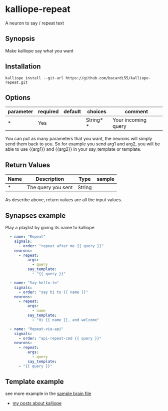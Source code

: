 # kalliope-repeat

A neuron to say / repeat text


## Synopsis

Make kalliope say what you want

## Installation

  ```
  kalliope install --git-url https://github.com/bacardi55/kalliope-repeat.git
  ```


## Options

| parameter  | required | default   | choices  | comment                                                                                    |
|------------|----------|-----------|----------|--------------------------------------------------------------------------------------------|
| *          | Yes      |           | String* * | Your incoming query                                                                        |


You can put as many parameters that you want, the neurons will simply send them back to you.
So for example you send arg1 and arg2, you will be able to use {{arg1}} and {{arg2}} in your say_template or template.


## Return Values

| Name                | Description                                                                           | Type     | sample   |
| ------------------- | ------------------------------------------------------------------------------------- | -------- | -------- |
| *                   | The query you sent                                                                    | String   |          |

As describe above, return values are all the input values.


## Synapses example

Play a playlist by giving its name to kalliope

```yaml
  - name: "Repeat"
    signals:
      - order: "repeat after me {{ query }}"
    neurons:
      - repeat:
          args:
            - query
          say_template:
            - "{{ query }}"
```

```yaml
  - name: "Say-hello-to"
    signals:
      - order: "say hi to {{ name }}"
    neurons:
      - repeat:
          args:
            - name
          say_template:
            - "Hi {{ name }}, and welcome"
```

```yaml
  - name: "Repeat-via-api"
    signals:
      - order: "api-repeat-cmd {{ query }}"
    neurons:
      - repeat:
          args:
            - query
          say_template:
      - "{{ query }}"
```

## Template example



see more example in the [sample brain file](https://github.com/bacardi55/kalliope-repeat/blob/master/samples/brain.yml)


* [my posts about kalliope](http://bacardi55.org/en/term/kalliope)

